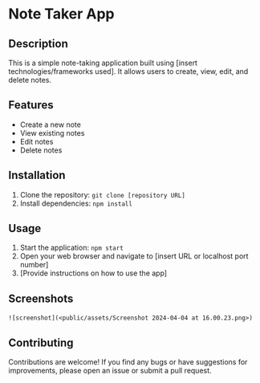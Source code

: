 # Note Taker App

## Description

This is a simple note-taking application built using [insert technologies/frameworks used]. It allows users to create, view, edit, and delete notes.

## Features

- Create a new note
- View existing notes
- Edit notes
- Delete notes

## Installation

1. Clone the repository: `git clone [repository URL]`
2. Install dependencies: `npm install`

## Usage

1. Start the application: `npm start`
2. Open your web browser and navigate to [insert URL or localhost port number]
3. [Provide instructions on how to use the app]

## Screenshots

    ![screenshot](<public/assets/Screenshot 2024-04-04 at 16.00.23.png>)

## Contributing

Contributions are welcome! If you find any bugs or have suggestions for improvements, please open an issue or submit a pull request.
